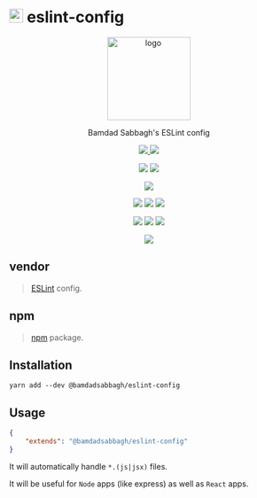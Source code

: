 <!--suppress HtmlDeprecatedAttribute, HtmlRequiredAltAttribute -->

# <img width=25 src="https://i.imgur.com/KFzo0R4.png"> eslint-config

<p align=center>
    <a href="https://www.npmjs.com/package/@bamdadsabbagh/eslint-config">
        <img width=150 src="https://i.imgur.com/KFzo0R4.png" alt="logo">
    </a>
</p>

<p align=center>
    Bamdad Sabbagh's ESLint config
</p>

<p align=center>
    <a href="https://github.com/bamdadsabbagh/eslint-config">
        <img src="https://img.shields.io/github/stars/bamdadsabbagh/eslint-config?label=git">
    </a>
    <img src="https://img.shields.io/github/license/bamdadsabbagh/eslint-config">
</p>

<p align=center>
    <img src="https://img.shields.io/github/languages/count/bamdadsabbagh/eslint-config">
    <img src="https://img.shields.io/github/languages/top/bamdadsabbagh/eslint-config">
</p>

<p align=center>
    <img src="https://img.shields.io/github/v/release/bamdadsabbagh/eslint-config">
</p>

<p align=center>
    <img src="https://img.shields.io/david/bamdadsabbagh/eslint-config">
    <img src="https://img.shields.io/david/dev/bamdadsabbagh/eslint-config">
    <img src="https://img.shields.io/snyk/vulnerabilities/github/bamdadsabbagh/eslint-config">
</p>

<p align=center>
    <img src="https://img.shields.io/npm/v/@bamdadsabbagh/eslint-config">
    <img src="https://img.shields.io/npm/dw/@bamdadsabbagh/eslint-config">
    <img src="https://img.shields.io/npm/dm/@bamdadsabbagh/eslint-config">
</p>

<p align=center>
    <img src="https://img.shields.io/badge/ci-github--actions-yellowgreen">
</p>

## vendor

> [ESLint](https://eslint.org) config.

## npm

> [npm](https://www.npmjs.com/package/@bamdadsabbagh/eslint-config) package.

## Installation

```shell
yarn add --dev @bamdadsabbagh/eslint-config
```

## Usage

```json
{
    "extends": "@bamdadsabbagh/eslint-config"
}
```

It will automatically handle `*.(js|jsx)` files.

It will be useful for `Node` apps (like express) as well as `React` apps.
